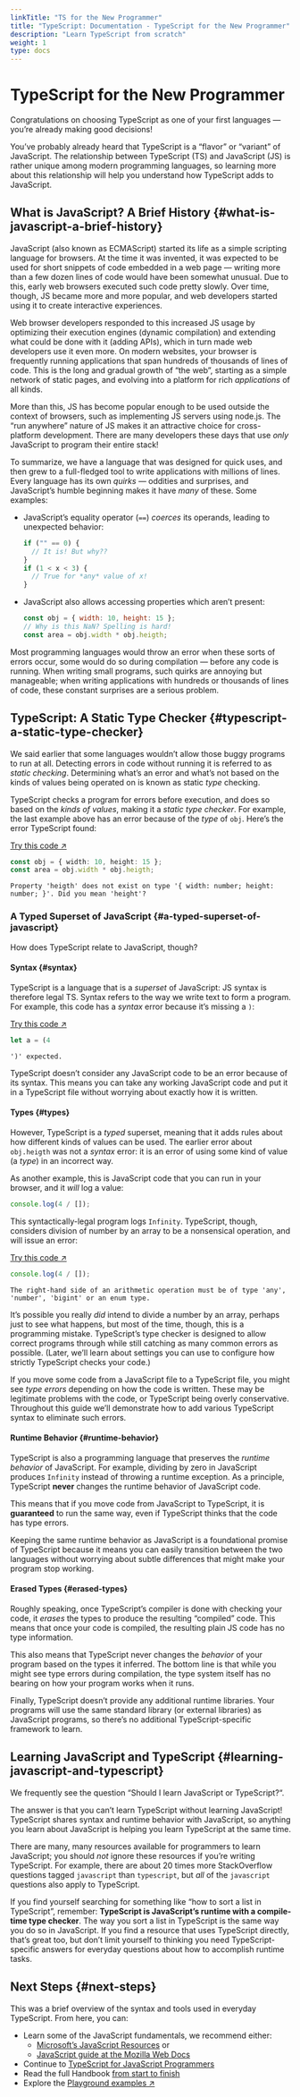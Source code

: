 ```yaml
---
linkTitle: "TS for the New Programmer"
title: "TypeScript: Documentation - TypeScript for the New Programmer"
description: "Learn TypeScript from scratch"
weight: 1
type: docs
---
```


# TypeScript for the New Programmer

Congratulations on choosing TypeScript as one of your first languages — you’re already making good decisions!

You’ve probably already heard that TypeScript is a “flavor” or “variant” of JavaScript.
The relationship between TypeScript (TS) and JavaScript (JS) is rather unique among modern programming languages, so learning more about this relationship will help you understand how TypeScript adds to JavaScript.

## What is JavaScript? A Brief History {#what-is-javascript-a-brief-history}

JavaScript (also known as ECMAScript) started its life as a simple scripting language for browsers.
At the time it was invented, it was expected to be used for short snippets of code embedded in a web page — writing more than a few dozen lines of code would have been somewhat unusual.
Due to this, early web browsers executed such code pretty slowly.
Over time, though, JS became more and more popular, and web developers started using it to create interactive experiences.

Web browser developers responded to this increased JS usage by optimizing their execution engines (dynamic compilation) and extending what could be done with it (adding APIs), which in turn made web developers use it even more.
On modern websites, your browser is frequently running applications that span hundreds of thousands of lines of code.
This is the long and gradual growth of “the web”, starting as a simple network of static pages, and evolving into a platform for rich *applications* of all kinds.

More than this, JS has become popular enough to be used outside the context of browsers, such as implementing JS servers using node.js.
The “run anywhere” nature of JS makes it an attractive choice for cross-platform development.
There are many developers these days that use *only* JavaScript to program their entire stack!

To summarize, we have a language that was designed for quick uses, and then grew to a full-fledged tool to write applications with millions of lines.
Every language has its own *quirks* — oddities and surprises, and JavaScript’s humble beginning makes it have *many* of these. Some examples:

- JavaScript’s equality operator (`==`) *coerces* its operands, leading to unexpected behavior:

  ```js
  if ("" == 0) {
    // It is! But why??
  }
  if (1 < x < 3) {
    // True for *any* value of x!
  }
  ```

- JavaScript also allows accessing properties which aren’t present:

  ```js
  const obj = { width: 10, height: 15 };
  // Why is this NaN? Spelling is hard!
  const area = obj.width * obj.heigth;
  ```

Most programming languages would throw an error when these sorts of errors occur, some would do so during compilation — before any code is running.
When writing small programs, such quirks are annoying but manageable; when writing applications with hundreds or thousands of lines of code, these constant surprises are a serious problem.

## TypeScript: A Static Type Checker {#typescript-a-static-type-checker}

We said earlier that some languages wouldn’t allow those buggy programs to run at all.
Detecting errors in code without running it is referred to as *static checking*.
Determining what’s an error and what’s not based on the kinds of values being operated on is known as static *type* checking.

TypeScript checks a program for errors before execution, and does so based on the *kinds of values*, making it a *static type checker*.
For example, the last example above has an error because of the *type* of `obj`.
Here’s the error TypeScript found:

[Try this code ↗](https://www.typescriptlang.org/play/#code/PTAEAEFMCdoe2gZwFygEwFYMEYBQBjOAO0QBdQ4AjAK1AF5QBvUAdwEsATUgC1WwAYANKG6Q2Ac26k+GUAF8A3AWJlQAQ2iQ19CjQB07Lt1AAqXdT2iJPBUA)

```ts
const obj = { width: 10, height: 15 };
const area = obj.width * obj.heigth;
```

```text {filename="Generated error"}
Property 'heigth' does not exist on type '{ width: number; height: number; }'. Did you mean 'height'?
```

### A Typed Superset of JavaScript {#a-typed-superset-of-javascript}

How does TypeScript relate to JavaScript, though?

#### Syntax {#syntax}

TypeScript is a language that is a *superset* of JavaScript: JS syntax is therefore legal TS.
Syntax refers to the way we write text to form a program.
For example, this code has a *syntax* error because it’s missing a `)`:

[Try this code ↗](https://www.typescriptlang.org/play/#code/PTAEAEFMCdoe2gZwFygIwAYMFYBQAbSAF1AENQBeUACgBYg)

```ts
let a = (4
```

```text {filename="Generated error"}
')' expected.
```

TypeScript doesn’t consider any JavaScript code to be an error because of its syntax.
This means you can take any working JavaScript code and put it in a TypeScript file without worrying about exactly how it is written.

#### Types {#types}

However, TypeScript is a *typed* superset, meaning that it adds rules about how different kinds of values can be used.
The earlier error about `obj.heigth` was not a *syntax* error: it is an error of using some kind of value (a *type*) in an incorrect way.

As another example, this is JavaScript code that you can run in your browser, and it *will* log a value:

```js
console.log(4 / []);
```

This syntactically-legal program logs `Infinity`.
TypeScript, though, considers division of number by an array to be a nonsensical operation, and will issue an error:

[Try this code ↗](https://www.typescriptlang.org/play/#code/PTAEAEFMCdoe2gZwFygEwGYBsGBQBjOAO0TgBtIA6MuAcwAoAWUMAbQF0BKAbiA)

```ts
console.log(4 / []);
```

```text {filename="Generated error"}
The right-hand side of an arithmetic operation must be of type 'any', 'number', 'bigint' or an enum type.
```

It’s possible you really *did* intend to divide a number by an array, perhaps just to see what happens, but most of the time, though, this is a programming mistake.
TypeScript’s type checker is designed to allow correct programs through while still catching as many common errors as possible.
(Later, we’ll learn about settings you can use to configure how strictly TypeScript checks your code.)

If you move some code from a JavaScript file to a TypeScript file, you might see *type errors* depending on how the code is written.
These may be legitimate problems with the code, or TypeScript being overly conservative.
Throughout this guide we’ll demonstrate how to add various TypeScript syntax to eliminate such errors.

#### Runtime Behavior {#runtime-behavior}

TypeScript is also a programming language that preserves the *runtime behavior* of JavaScript.
For example, dividing by zero in JavaScript produces `Infinity` instead of throwing a runtime exception.
As a principle, TypeScript **never** changes the runtime behavior of JavaScript code.

This means that if you move code from JavaScript to TypeScript, it is **guaranteed** to run the same way, even if TypeScript thinks that the code has type errors.

Keeping the same runtime behavior as JavaScript is a foundational promise of TypeScript because it means you can easily transition between the two languages without worrying about subtle differences that might make your program stop working.

#### Erased Types {#erased-types}

Roughly speaking, once TypeScript’s compiler is done with checking your code, it *erases* the types to produce the resulting “compiled” code.
This means that once your code is compiled, the resulting plain JS code has no type information.

This also means that TypeScript never changes the *behavior* of your program based on the types it inferred.
The bottom line is that while you might see type errors during compilation, the type system itself has no bearing on how your program works when it runs.

Finally, TypeScript doesn’t provide any additional runtime libraries.
Your programs will use the same standard library (or external libraries) as JavaScript programs, so there’s no additional TypeScript-specific framework to learn.

## Learning JavaScript and TypeScript {#learning-javascript-and-typescript}

We frequently see the question “Should I learn JavaScript or TypeScript?“.

The answer is that you can’t learn TypeScript without learning JavaScript!
TypeScript shares syntax and runtime behavior with JavaScript, so anything you learn about JavaScript is helping you learn TypeScript at the same time.

There are many, many resources available for programmers to learn JavaScript; you should *not* ignore these resources if you’re writing TypeScript.
For example, there are about 20 times more StackOverflow questions tagged `javascript` than `typescript`, but *all* of the `javascript` questions also apply to TypeScript.

If you find yourself searching for something like “how to sort a list in TypeScript”, remember: **TypeScript is JavaScript’s runtime with a compile-time type checker**.
The way you sort a list in TypeScript is the same way you do so in JavaScript.
If you find a resource that uses TypeScript directly, that’s great too, but don’t limit yourself to thinking you need TypeScript-specific answers for everyday questions about how to accomplish runtime tasks.

## Next Steps {#next-steps}

This was a brief overview of the syntax and tools used in everyday TypeScript. From here, you can:

- Learn some of the JavaScript fundamentals, we recommend either:
  - [Microsoft’s JavaScript Resources](https://developer.microsoft.com/javascript/) or
  - [JavaScript guide at the Mozilla Web Docs](https://developer.mozilla.org/docs/Web/JavaScript/Guide)
- Continue to [TypeScript for JavaScript Programmers](/typescript/5.2/get-started/typescript-for-js-programmers)
- Read the full Handbook [from start to finish](/typescript/5.2/handbook/the-typescript-handbook)
- Explore the [Playground examples ↗](https://www.typescriptlang.org/play#show-examples)
